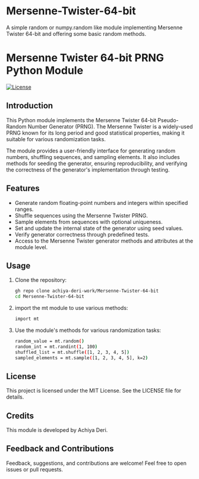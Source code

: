 # Mersenne-Twister-64-bit
A simple random or numpy.random like module implementing Mersenne Twister 64-bit and offering some basic random methods.

# Mersenne Twister 64-bit PRNG Python Module

[![License](https://img.shields.io/badge/license-MIT-blue.svg)](LICENSE)

## Introduction

This Python module implements the Mersenne Twister 64-bit Pseudo-Random Number Generator (PRNG). The Mersenne Twister is a widely-used PRNG known for its long period and good statistical properties, making it suitable for various randomization tasks.

The module provides a user-friendly interface for generating random numbers, shuffling sequences, and sampling elements. It also includes methods for seeding the generator, ensuring reproducibility, and verifying the correctness of the generator's implementation through testing.

## Features

- Generate random floating-point numbers and integers within specified ranges.
- Shuffle sequences using the Mersenne Twister PRNG.
- Sample elements from sequences with optional uniqueness.
- Set and update the internal state of the generator using seed values.
- Verify generator correctness through predefined tests.
- Access to the Mersenne Twister generator methods and attributes at the module level.

## Usage

1. Clone the repository:
   ```bash
   gh repo clone achiya-deri-work/Mersenne-Twister-64-bit
   cd Mersenne-Twister-64-bit

2. import the mt module to use various methods:
   ```bash
   import mt

3. Use the module's methods for various randomization tasks:
   ```bash
   random_value = mt.random()
   random_int = mt.randint(1, 100)
   shuffled_list = mt.shuffle([1, 2, 3, 4, 5])
   sampled_elements = mt.sample([1, 2, 3, 4, 5], k=2)

## License
This project is licensed under the MIT License. See the LICENSE file for details.

## Credits
This module is developed by Achiya Deri.

## Feedback and Contributions
Feedback, suggestions, and contributions are welcome! Feel free to open issues or pull requests.
